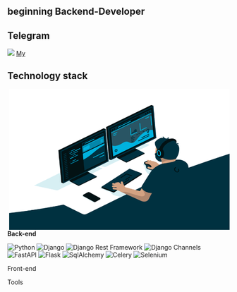 ## beginning Backend-Developer

## Telegram

<img width="12px" src="https://camo.githubusercontent.com/5c1975da7d9ab735ceb71c57b6c7e48ff3e08ca4/68747470733a2f2f6564656e742e6769746875622e696f2f537570657254696e7949636f6e732f696d616765732f7376672f74656c656772616d2e737667" /> [My](https://t.me/S_Hauptmann)</br>

## Technology stack

<img align="right" alt="GIF" src="https://github.com/DJWOMS/DJWOMS/blob/main/code.gif?raw=true" width="500" height="320" />

**Back-end**

![Python](https://img.shields.io/badge/-Python-black?style=flat-square&logo=Python)
![Django](https://img.shields.io/badge/-Django-0aad48?style=flat-square&logo=Django)
![Django Rest Framework](https://img.shields.io/badge/DRF-red?style=flat-square&logo=Django)
![Django Channels](https://img.shields.io/badge/-Django_Channels-46a2f1?style=flat-square&logo=Django)
![FastAPI](https://img.shields.io/badge/-FastAPI-%2300C7B7?style=flat-square&logo=FastAPI)
![Flask](https://img.shields.io/badge/-Flask-%232c3e50?style=flat-square&logo=Flask)
![SqlAlchemy](https://img.shields.io/badge/-SqlAlchemy-FCA121?style=flat-square&logo=SqlAlchemy)
![Celery](https://img.shields.io/badge/-Celery-%2300C7B7?style=flat-square&logo=Celery)
![Selenium]([[https://img.shields.io/badge/-Celery-%2300C7B7?style=flat-square&logo=Celery](https://upload.wikimedia.org/wikipedia/commons/thumb/9/9f/Selenium_logo.svg/512px-Selenium_logo.svg.png?20210927154434)https://upload.wikimedia.org/wikipedia/commons/thumb/9/9f/Selenium_logo.svg/512px-Selenium_logo.svg.png?20210927154434](https://img.shields.io/badge/Selenium-43B02A.svg?style=for-the-badge&logo=Selenium&logoColor=white)https://img.shields.io/badge/Selenium-43B02A.svg?style=for-the-badge&logo=Selenium&logoColor=white)

Front-end

Tools 
